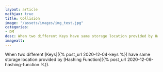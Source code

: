 ```yaml
---
layout: article
mathjax: true
title: Collision
image: "/assets/images/img_test.jpg"
categories:
- DM
desc: When two different Keys have same storage location provided by Hashing Function. 
imagealt: 
---
```


When two different [Keys]({% post_url 2020-12-04-keys %}) have same storage location provided by [Hashing Function]({% post_url 2020-12-06-hashing-function %}).